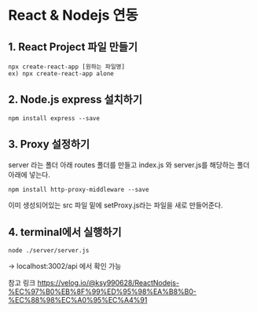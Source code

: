 # React & Nodejs 연동

## 1. React Project 파일 만들기

```
npx create-react-app [원하는 파일명]
ex) npx create-react-app alone
```

## 2. Node.js express 설치하기

```
npm install express --save
```

## 3. Proxy 설정하기

server 라는 폴더 아래 routes 폴더를 만들고 index.js 와 server.js를 해당하는 폴더 아래에 넣는다.

```
npm install http-proxy-middleware --save
```

이미 생성되어있는 src 파일 밑에 setProxy.js라는 파일을 새로 만들어준다.

## 4. terminal에서 실행하기

```
node ./server/server.js
```

-> localhost:3002/api 에서 확인 가능

참고 링크
https://velog.io/@ksy990628/ReactNodejs-%EC%97%B0%EB%8F%99%ED%95%98%EA%B8%B0-%EC%88%98%EC%A0%95%EC%A4%91
